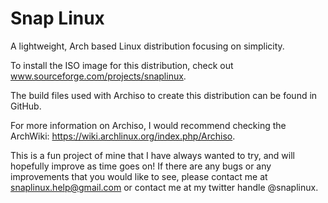 # Snap Linux
A lightweight, Arch based Linux distribution focusing on simplicity.

To install the ISO image for this distribution, check out www.sourceforge.com/projects/snaplinux.

The build files used with Archiso to create this distribution can be found in GitHub.

For more information on Archiso, I would recommend checking the ArchWiki: https://wiki.archlinux.org/index.php/Archiso.

This is a fun project of mine that I have always wanted to try, and will hopefully improve as time goes on! If there are any bugs or any improvements that you would like to see, please contact me at snaplinux.help@gmail.com or contact me at my twitter handle @snaplinux.

